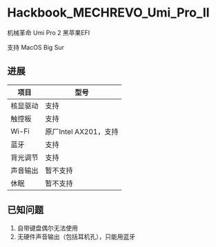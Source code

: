 # Hackbook_MECHREVO_Umi_Pro_II
机械革命 Umi Pro 2 黑苹果EFI

支持 MacOS Big Sur

## 进展

| 项目 | 型号 |
| ---- | ---- |
| 核显驱动 | 支持 |
| 触控板 | 支持 |
| Wi-Fi | 原厂Intel AX201，支持 |
| 蓝牙 | 支持 |
| 背光调节 | 支持 |
| 声音输出 | 暂不支持 |
| 休眠 | 暂不支持 |

## 已知问题

1. 自带键盘偶尔无法使用
2. 无硬件声音输出（包括耳机孔），只能用蓝牙